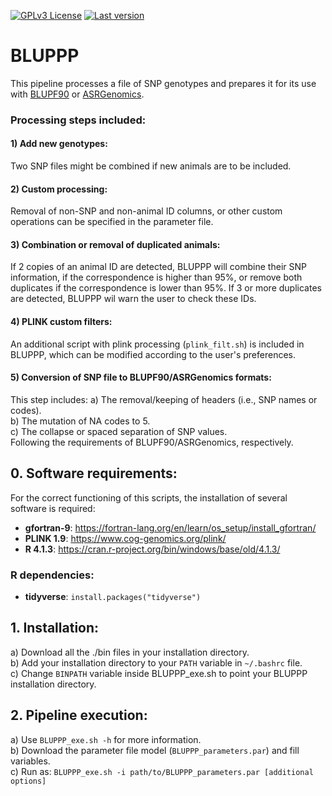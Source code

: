 [![GPLv3 License](https://img.shields.io/badge/License-GPL%20v3-yellow.svg)](https://opensource.org/licenses/)
[![Last version](https://img.shields.io/github/tag/alopgar/BLUPPP.svg)](https://img.shields.io/github/tag/alopgar/BLUPPP.svg)

# BLUPPP
This pipeline processes a file of SNP genotypes and prepares it for its use with [BLUPF90](http://nce.ads.uga.edu/wiki/doku.php) or [ASRGenomics](https://asreml.kb.vsni.co.uk/asrgenomics-download-success/).

### Processing steps included:
#### 1) Add new genotypes:
Two SNP files might be combined if new animals are to be included.
#### 2) Custom processing:
Removal of non-SNP and non-animal ID columns, or other custom operations can be specified in the parameter file.
#### 3) Combination or removal of duplicated animals:
If 2 copies of an animal ID are detected, BLUPPP will combine their SNP information, if the correspondence is higher than 95%, or remove both duplicates if the correspondence is lower than 95%. If 3 or more duplicates are detected, BLUPPP wil warn the user to check these IDs.
#### 4) PLINK custom filters:
An additional script with plink processing (`plink_filt.sh`) is included in BLUPPP, which can be modified according to the user's preferences.
#### 5) Conversion of SNP file to BLUPF90/ASRGenomics formats:
This step includes:
a) The removal/keeping of headers (i.e., SNP names or codes).  
b) The mutation of NA codes to 5.  
c) The collapse or spaced separation of SNP values.  
Following the requirements of BLUPF90/ASRGenomics, respectively.

## 0. Software requirements:
For the correct functioning of this scripts, the installation of several software is required:
- **gfortran-9**: https://fortran-lang.org/en/learn/os_setup/install_gfortran/
- **PLINK 1.9**: https://www.cog-genomics.org/plink/
- **R 4.1.3**: https://cran.r-project.org/bin/windows/base/old/4.1.3/

### R dependencies:
- **tidyverse**: `install.packages("tidyverse")`

## 1. Installation:
a) Download all the ./bin files in your installation directory.  
b) Add your installation directory to your `PATH` variable in `~/.bashrc` file.  
c) Change `BINPATH` variable inside BLUPPP_exe.sh to point your BLUPPP installation directory.

## 2. Pipeline execution:
a) Use `BLUPPP_exe.sh -h` for more information.  
b) Download the parameter file model (`BLUPPP_parameters.par`) and fill variables.  
c) Run as: `BLUPPP_exe.sh -i path/to/BLUPPP_parameters.par [additional options]`

